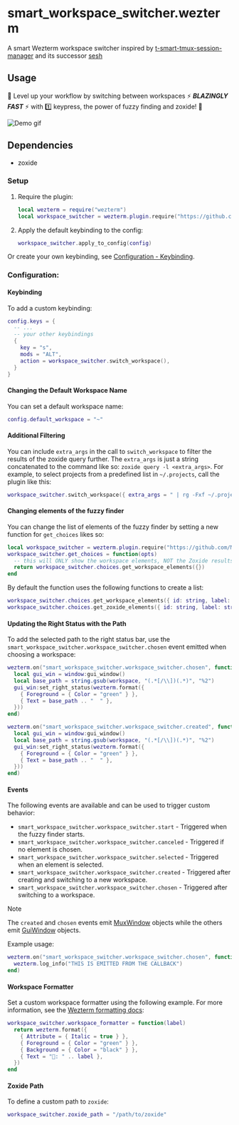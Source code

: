 # smart_workspace_switcher.wezterm

A smart Wezterm workspace switcher inspired by [t-smart-tmux-session-manager](https://github.com/joshmedeski/t-smart-tmux-session-manager) and its successor [sesh](https://github.com/joshmedeski/sesh)

## Usage

💨 Level up your workflow by switching between workspaces ⚡ ***BLAZINGLY FAST*** ⚡ with 1️⃣ keypress, the power of fuzzy finding and zoxide! 💨

![Demo gif](https://github.com/MLFlexer/smart_workspace_switcher.wezterm/assets/75012728/a4f82fcf-5304-4891-a1e2-346767678dc6)

## Dependencies

* zoxide

### Setup

1. Require the plugin:

    ```lua
    local wezterm = require("wezterm")
    local workspace_switcher = wezterm.plugin.require("https://github.com/MLFlexer/smart_workspace_switcher.wezterm")
    ```

2. Apply the default keybinding to the config:

    ```lua
    workspace_switcher.apply_to_config(config)
    ```

Or create your own keybinding, see [Configuration - Keybinding](#Keybinding).

### Configuration:
#### Keybinding
To add a custom keybinding:

  ```lua
  config.keys = {
    -- ...
    -- your other keybindings
    {
      key = "s",
      mods = "ALT",
      action = workspace_switcher.switch_workspace(),
    }
  }
  ```

#### Changing the Default Workspace Name
You can set a default workspace name:

```lua
config.default_workspace = "~"
```

#### Additional Filtering

You can include `extra_args` in the call to `switch_workspace` to filter the results of the zoxide query further. The `extra_args` is just a string concatenated to the command like so: `zoxide query -l <extra_args>`. For example, to select projects from a predefined list in `~/.projects`, call the plugin like this:

  ```lua
  workspace_switcher.switch_workspace({ extra_args = " | rg -Fxf ~/.projects" })
  ```

#### Changing elements of the fuzzy finder

You can change the list of elements of the fuzzy finder by setting a new function for `get_choices` likes so:

```lua
local workspace_switcher = wezterm.plugin.require("https://github.com/MLFlexer/smart_workspace_switcher.wezterm")
workspace_switcher.get_choices = function(opts)
  -- this will ONLY show the workspace elements, NOT the Zoxide results
  return workspace_switcher.choices.get_workspace_elements({})
end
```

By default the function uses the following functions to create a list:

```lua
workspace_switcher.choices.get_workspace_elements({ id: string, label: string }[])
workspace_switcher.choices.get_zoxide_elements({ id: string, label: string }[], {extra_args?: string, workspace_ids?: workspace_ids}?)
```

#### Updating the Right Status with the Path

To add the selected path to the right status bar, use the `smart_workspace_switcher.workspace_switcher.chosen` event emitted when choosing a workspace:

  ```lua
  wezterm.on("smart_workspace_switcher.workspace_switcher.chosen", function(window, workspace)
    local gui_win = window:gui_window()
    local base_path = string.gsub(workspace, "(.*[/\\])(.*)", "%2")
    gui_win:set_right_status(wezterm.format({
      { Foreground = { Color = "green" } },
      { Text = base_path .. "  " },
    }))
  end)

  wezterm.on("smart_workspace_switcher.workspace_switcher.created", function(window, workspace)
    local gui_win = window:gui_window()
    local base_path = string.gsub(workspace, "(.*[/\\])(.*)", "%2")
    gui_win:set_right_status(wezterm.format({
      { Foreground = { Color = "green" } },
      { Text = base_path .. "  " },
    }))
  end)
  ```

#### Events

The following events are available and can be used to trigger custom behavior:

* `smart_workspace_switcher.workspace_switcher.start` - Triggered when the fuzzy finder starts.
* `smart_workspace_switcher.workspace_switcher.canceled` - Triggered if no element is chosen.
* `smart_workspace_switcher.workspace_switcher.selected` - Triggered when an element is selected.
* `smart_workspace_switcher.workspace_switcher.created` - Triggered after creating and switching to a new workspace.
* `smart_workspace_switcher.workspace_switcher.chosen` - Triggered after switching to a workspace.

> [!NOTE]
> The `created` and `chosen` events emit [MuxWindow](https://wezfurlong.org/wezterm/config/lua/mux-window/) objects while the others emit [GuiWindow](https://wezfurlong.org/wezterm/config/lua/window/index.html) objects. 

Example usage:

  ```lua
  wezterm.on("smart_workspace_switcher.workspace_switcher.chosen", function(window, workspace)
    wezterm.log_info("THIS IS EMITTED FROM THE CALLBACK")
  end)
  ```

#### Workspace Formatter

Set a custom workspace formatter using the following example. For more information, see the [Wezterm formatting docs](https://wezfurlong.org/wezterm/config/lua/wezterm/format.html):

  ```lua
  workspace_switcher.workspace_formatter = function(label)
    return wezterm.format({
      { Attribute = { Italic = true } },
      { Foreground = { Color = "green" } },
      { Background = { Color = "black" } },
      { Text = "󱂬: " .. label },
    })
  end
  ```

#### Zoxide Path

To define a custom path to `zoxide`:

  ```lua
  workspace_switcher.zoxide_path = "/path/to/zoxide"
  ```
